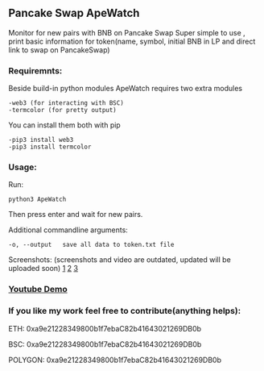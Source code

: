 ## Pancake Swap ApeWatch
Monitor for new pairs with BNB on Pancake Swap
Super simple to use , print basic information for token(name, symbol, initial BNB in LP and direct link to swap on PancakeSwap)


### Requiremnts:

Beside build-in python modules ApeWatch requires two extra modules

```
-web3 (for interacting with BSC)
-termcolor (for pretty output)
```
You can install them both with pip
```
-pip3 install web3
-pip3 install termcolor
```

### Usage:

Run:
```
python3 ApeWatch
```
Then press enter and wait for new pairs.

Additional commandline arguments:
```
-o, --output   save all data to token.txt file
```


Screenshots:
(screenshots and video are outdated, updated will be uploaded soon)
[1](1.png)
[2](2.png)
[3](3.png)

### [Youtube Demo](https://youtu.be/zilIKB38Pvo)



### If you like my work feel free to contribute(anything helps):

ETH: 0xa9e21228349800b1f7ebaC82b41643021269DB0b

BSC: 0xa9e21228349800b1f7ebaC82b41643021269DB0b 

POLYGON: 0xa9e21228349800b1f7ebaC82b41643021269DB0b
